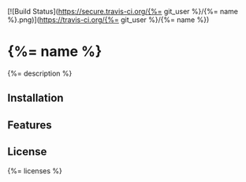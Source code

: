 
[![Build Status](https://secure.travis-ci.org/{%= git_user %}/{%= name %}.png)](https://travis-ci.org/{%= git_user %}/{%= name %})

# {%= name %}

  {%= description %}

## Installation



## Features

   

## License

  {%= licenses %}
